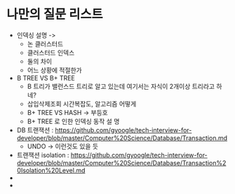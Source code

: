 # 나만의 질문 리스트 


* 인덱싱 설명 -> 
    * 논 클러스터드
    * 클러스터드 인덱스 
    * 둘의 차이
    * 어느 상황에 적절한가  
* B TREE VS B+ TREE  
    * B 트리가 밸런스드 트리로 알고 있는데 여기서는 자식이 2개이상 트리라고 하네?    
    * 삽입삭제조회 시간복잡도, 알고리즘 어떻게    
    * B+ TREE VS HASH -> 부등호    
    * B+ TREE 로 인한 인덱싱 동작 설  명    
* DB 트랜잭션 : https://github.com/gyoogle/tech-interview-for-developer/blob/master/Computer%20Science/Database/Transaction.md   
    * UNDO -> 이런것도 있을 듯
* 트랜잭션 isolation : https://github.com/gyoogle/tech-interview-for-developer/blob/master/Computer%20Science/Database/Transaction%20Isolation%20Level.md  
*
*
